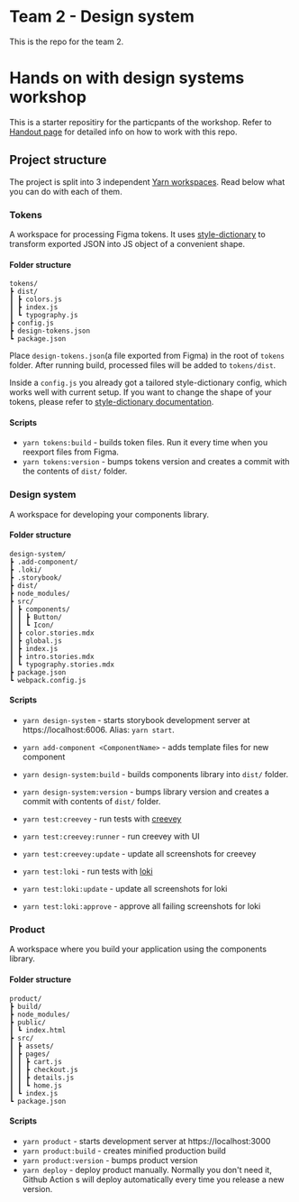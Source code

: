 # Team 2 - Design system

This is the repo for the team 2.

# Hands on with design systems workshop

This is a starter repositiry for the particpants of the workshop. Refer to [Handout page](https://hands-on-workshop.varya.me/handout/) for detailed info on how to work with this repo.

## Project structure

The project is split into 3 independent [Yarn workspaces](https://classic.yarnpkg.com/en/docs/workspaces/). Read below what you can do with each of them.

### Tokens

A workspace for processing Figma tokens. It uses [style-dictionary](https://github.com/amzn/style-dictionary) to transform exported JSON into JS object of a convenient shape.

#### Folder structure

```
tokens/
┣ dist/
┃ ┣ colors.js
┃ ┣ index.js
┃ ┗ typography.js
┣ config.js
┣ design-tokens.json
┗ package.json
```

Place `design-tokens.json`(a file exported from Figma) in the root of `tokens` folder. After running build, processed files will be added to `tokens/dist`.

Inside a `config.js` you already got a tailored style-dictionary config, which works well with current setup. If you want to change the shape of your tokens, please refer to [style-dictionary documentation](https://amzn.github.io/style-dictionary/#/README).

#### Scripts

- `yarn tokens:build` - builds token files. Run it every time when you reexport files from Figma.
- `yarn tokens:version` - bumps tokens version and creates a commit with the contents of `dist/` folder.

### Design system

A workspace for developing your components library.

#### Folder structure

```
design-system/
┣ .add-component/
┣ .loki/
┣ .storybook/
┣ dist/
┣ node_modules/
┣ src/
┃ ┣ components/
┃ ┃ ┣ Button/
┃ ┃ ┗ Icon/
┃ ┣ color.stories.mdx
┃ ┣ global.js
┃ ┣ index.js
┃ ┣ intro.stories.mdx
┃ ┗ typography.stories.mdx
┣ package.json
┗ webpack.config.js
```

#### Scripts

- `yarn design-system` - starts storybook development server at https://localhost:6006. Alias: `yarn start`.
- `yarn add-component <ComponentName>` - adds template files for new component
- `yarn design-system:build` - builds components library into `dist/` folder.
- `yarn design-system:version` - bumps library version and creates a commit with contents of `dist/` folder.
  
- `yarn test:creevey` - run tests with [creevey](https://github.com/wKich/creevey)
- `yarn test:creevey:runner` - run creevey with UI
- `yarn test:creevey:update` - update all screenshots for creevey
- `yarn test:loki` - run tests with [loki](https://loki.js.org/)
- `yarn test:loki:update` - update all screenshots for loki
- `yarn test:loki:approve` - approve all failing screenshots for loki


### Product

A workspace where you build your application using the components library.

#### Folder structure

```
product/
┣ build/
┣ node_modules/
┣ public/
┃ ┗ index.html
┣ src/
┃ ┣ assets/
┃ ┣ pages/
┃ ┃ ┣ cart.js
┃ ┃ ┣ checkout.js
┃ ┃ ┣ details.js
┃ ┃ ┗ home.js
┃ ┗ index.js
┗ package.json
```

#### Scripts

- `yarn product` - starts development server at https://localhost:3000
- `yarn product:build` - creates minified production build
- `yarn product:version` - bumps product version
- `yarn deploy` - deploy product manually. Normally you don't need it, Github Action s will deploy automatically every time you release a new version.
